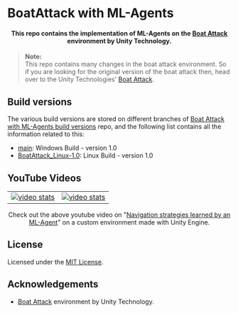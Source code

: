 # BoatAttack with ML-Agents

<h4 align="center">
This repo contains the implementation of ML-Agents on the <a href="https://github.com/Unity-Technologies/BoatAttack">Boat Attack</a> environment by Unity Technology.
</h4>

> **Note:** <br />
> This repo contains many changes in the boat attack environment. So if you are looking for the original version of the boat attack then, head over to the Unity Technologies' [Boat Attack](https://github.com/Unity-Technologies/BoatAttack).

## Build versions

The various build versions are stored on different branches of [Boat Attack with ML-Agents build versions](https://github.com/Dhyeythumar/BoatAttack-with-ML-Agents-build-versions) repo, and the following list contains all the information related to this:

-   [main](https://github.com/Dhyeythumar/BoatAttack-with-ML-Agents-build-versions/tree/main): Windows Build - version 1.0
-   [BoatAttack_Linux-1.0](https://github.com/Dhyeythumar/BoatAttack-with-ML-Agents-build-versions/tree/BoatAttack_Linux-1.0): Linux Build - version 1.0

## YouTube Videos

<p align="center">
    <table style="border-collapse:collapse;">
        <tr>
            <td><a href="https://youtu.be/8N1f70Wxowk">
                    <img alt="video stats" src="https://youtube-stats-card.vercel.app/api/video?videoid=8N1f70Wxowk&theme=dark_pink" />
                </a>
            </td>
            <td><a href="https://youtu.be/T0Oxb3aliwQ">
                    <img alt="video stats" src="https://youtube-stats-card.vercel.app/api/video?videoid=T0Oxb3aliwQ&theme=dark_pink" />
                </a>
            </td>
        </tr>
    </table>
Check out the above youtube video on "<ins>Navigation strategies learned by an ML-Agent</ins>" on a custom environment made with Unity Engine.
</p>

## License

Licensed under the [MIT License](./LICENSE).

## Acknowledgements

-   [Boat Attack](https://github.com/Unity-Technologies/BoatAttack) environment by Unity Technology.
